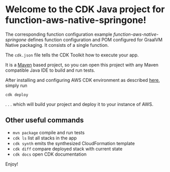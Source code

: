 # Welcome to the CDK Java project for function-aws-native-springone!

The corresponding function configuration example _function-aws-native-springone_ defines function 
configuration and POM configured for GraalVM Native packaging. It consists of a single function.

The `cdk.json` file tells the CDK Toolkit how to execute your app.

It is a [Maven](https://maven.apache.org/) based project, so you can open this project with any Maven compatible Java IDE to build and run tests.

After installing and configuring AWS CDK environment as described [here](https://aws.amazon.com/cdk/?nc1=h_ls), simply run

```
cdk deploy

```

. . . which will build your project and deploy it to your instance of AWS.

## Other useful commands

 * `mvn package`     compile and run tests
 * `cdk ls`          list all stacks in the app
 * `cdk synth`       emits the synthesized CloudFormation template
 * `cdk diff`        compare deployed stack with current state
 * `cdk docs`        open CDK documentation

Enjoy!
